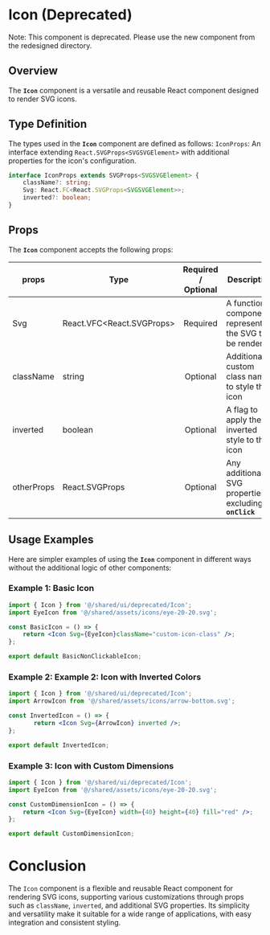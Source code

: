 # Icon (Deprecated)

Note: This component is deprecated. Please use the new component from the redesigned directory.

## Overview 
The **`Icon`** component is a versatile and reusable React component designed to render SVG icons. 


## Type Definition
The types used in the **`Icon`** component are defined as follows:
`IconProps`: An interface extending `React.SVGProps<SVGSVGElement>` with additional properties for the icon's configuration.
```typescript
interface IconProps extends SVGProps<SVGSVGElement> {
    className?: string;
    Svg: React.FC<React.SVGProps<SVGSVGElement>>;
    inverted?: boolean;
}
```

## Props 
The **`Icon`** component accepts the following props:

| props        | Type          | Required / Optional      | Description      |
| -------------| ------------- | :---: |--------------------------------------- |
| Svg          | React.VFC<React.SVGProps<SVGSVGElement>>	 | Required          |A functional component representing the SVG to be rendered |
| className    | string  | Optional          |Additional custom class names to style the icon |
| inverted    | boolean  | Optional          |A flag to apply the inverted style to the icon |
| otherProps   | React.SVGProps<SVGSVGElement> | Optional          |Any additional SVG properties excluding **`onClick`** |


## Usage Examples
Here are simpler examples of using the **`Icon`** component in different ways without the additional logic of other components:

### Example 1: Basic Icon
```jsx
import { Icon } from '@/shared/ui/deprecated/Icon';
import EyeIcon from '@/shared/assets/icons/eye-20-20.svg';

const BasicIcon = () => {
    return <Icon Svg={EyeIcon}className="custom-icon-class" />;
};

export default BasicNonClickableIcon;
```

### Example 2: Example 2: Icon with Inverted Colors
```jsx
import { Icon } from '@/shared/ui/deprecated/Icon';
import ArrowIcon from '@/shared/assets/icons/arrow-bottom.svg';

const InvertedIcon = () => {
       return <Icon Svg={ArrowIcon} inverted />;
};

export default InvertedIcon;
```


### Example 3: Icon with Custom Dimensions
```jsx
import { Icon } from '@/shared/ui/deprecated/Icon';
import EyeIcon from '@/shared/assets/icons/eye-20-20.svg';

const CustomDimensionIcon = () => {
    return <Icon Svg={EyeIcon} width={40} height={40} fill="red" />;
};

export default CustomDimensionIcon;
```

# Conclusion
The `Icon` component is a flexible and reusable React component for rendering SVG icons, supporting various customizations through props such as `className`, `inverted`, and additional SVG properties. 
Its simplicity and versatility make it suitable for a wide range of applications, with easy integration and consistent styling.
